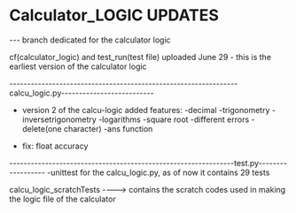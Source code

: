 # Calculator_LOGIC UPDATES
--- branch dedicated for the calculator logic 

cf(calculator_logic) and test_run(test file)  uploaded June 29 - this is the earliest version of the calculator logic  


----------------------------------------------------------------calcu_logic.py-------------------------- 
- version 2 of the calcu-logic 
added features: -decimal -trigonometry - inversetrigonometry -logarithms -square root -different errors - delete(one character) -ans function 

- fix:
float accuracy

---------------------------------------------------------------test.py------------------
-unittest for the calcu_logic.py, as of now it contains 29 tests 


calcu_logic_scratchTests ----> contains the scratch codes used in making the logic file of the calculator 
